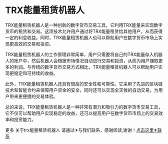 # TRX能量租赁机器人

TRX能量租赁机器人是一种创新的数字货币交易工具，它利用TRX能量来实现数字货币的租赁和交易。这项技术允许用户通过将TRX能量租赁给其他用户，从而获得一定的利息收益。同时，TRX能量租赁机器人也可以帮助用户在数字货币市场上实现更高效的交易和投资。

TRX能量租赁机器人的工作原理非常简单，用户只需要将自己的TRX能量存入机器人的账户中，然后机器人会根据市场情况自动进行交易和投资，从而为用户赚取更多的利润。与传统的数字货币交易方式相比，TRX能量租赁机器人可以帮助用户实现更稳定和可持续的收益。

此外，TRX能量租赁机器人还具有很高的安全性和可靠性。它采用了先进的区块链技术和智能合约来保障用户资金的安全，同时还可以实现全天候的自动交易，为用户带来更便捷的交易体验。

总的来说，TRX能量租赁机器人是一种非常有潜力和吸引力的数字货币交易工具，它不仅可以帮助用户实现稳定的收益，还可以提高用户在数字货币市场上的交易效率和投资能力。

更多 关于trx能量租赁机器人 请通过✈与我们联系，感谢阅读,谢谢！[点击这里✈联系](https://trx.tw)